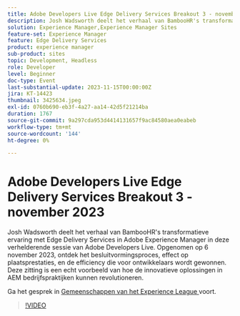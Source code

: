 ```yaml
---
title: Adobe Developers Live Edge Delivery Services Breakout 3 - november 2023
description: Josh Wadsworth deelt het verhaal van BambooHR's transformatieve ervaring met Edge Delivery Services in Adobe Experience Manager in deze verhelderende sessie van Adobe Developers Live. Opgenomen op 6 november 2023, ontdek het besluitvormingsproces, effect op plaatsprestaties, en de efficiency die voor ontwikkelaars wordt gewonnen. Deze zitting is een echt voorbeeld van hoe de innovatieve oplossingen in AEM bedrijfspraktijken kunnen revolutioneren.
solution: Experience Manager,Experience Manager Sites
feature-set: Experience Manager
feature: Edge Delivery Services
product: experience manager
sub-product: sites
topic: Development, Headless
role: Developer
level: Beginner
doc-type: Event
last-substantial-update: 2023-11-15T00:00:00Z
jira: KT-14423
thumbnail: 3425634.jpeg
exl-id: 0760b690-eb3f-4a27-aa14-42d5f21214ba
duration: 1767
source-git-commit: 9a297cda953d4414131657f9ac84580aea0eabeb
workflow-type: tm+mt
source-wordcount: '144'
ht-degree: 0%

---
```


# Adobe Developers Live Edge Delivery Services Breakout 3 - november 2023

Josh Wadsworth deelt het verhaal van BambooHR&#39;s transformatieve ervaring met Edge Delivery Services in Adobe Experience Manager in deze verhelderende sessie van Adobe Developers Live. Opgenomen op 6 november 2023, ontdek het besluitvormingsproces, effect op plaatsprestaties, en de efficiency die voor ontwikkelaars wordt gewonnen. Deze zitting is een echt voorbeeld van hoe de innovatieve oplossingen in AEM bedrijfspraktijken kunnen revolutioneren.

Ga het gesprek in [ Gemeenschappen van het Experience League ](https://adobe.ly/3rD9rMV) voort.

>[!VIDEO](https://video.tv.adobe.com/v/3425634/?learn=on)
